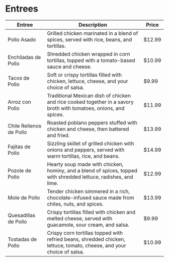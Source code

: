 # Entrees

| Entree | Description | Price |
| --- | --- | --- |
| Pollo Asado | Grilled chicken marinated in a blend of spices, served with rice, beans, and tortillas. | $12.99 |
| Enchiladas de Pollo | Shredded chicken wrapped in corn tortillas, topped with a tomato-based sauce and cheese. | $10.99 |
| Tacos de Pollo | Soft or crispy tortillas filled with chicken, lettuce, cheese, and your choice of salsa. | $9.99 |
| Arroz con Pollo | Traditional Mexican dish of chicken and rice cooked together in a savory broth with tomatoes, onions, and spices. | $11.99 |
| Chile Rellenos de Pollo | Roasted poblano peppers stuffed with chicken and cheese, then battered and fried. | $13.99 |
| Fajitas de Pollo | Sizzling skillet of grilled chicken with onions and peppers, served with warm tortillas, rice, and beans. | $14.99 |
| Pozole de Pollo | Hearty soup made with chicken, hominy, and a blend of spices, topped with shredded lettuce, radishes, and lime. | $12.99 |
| Mole de Pollo | Tender chicken simmered in a rich, chocolate-infused sauce made from chiles, nuts, and spices. | $13.99 |
| Quesadillas de Pollo | Crispy tortillas filled with chicken and melted cheese, served with guacamole, sour cream, and salsa. | $9.99 |
| Tostadas de Pollo | Crispy corn tortillas topped with refried beans, shredded chicken, lettuce, tomato, cheese, and your choice of salsa. | $10.99 |

